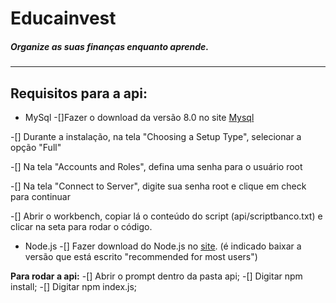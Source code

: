 # __Educainvest__
##### Organize as suas finanças enquanto aprende.
---

## Requisitos para a api:

* MySql
-[]Fazer o download da versão 8.0 no site [Mysql](https://dev.mysql.com/downloads/windows/installer/8.0.html)

-[] Durante a instalação, na tela "Choosing a Setup Type", selecionar a opção "Full"

-[] Na tela "Accounts and Roles", defina uma senha para o usuário root

-[] Na tela "Connect to Server", digite sua senha root e clique em check para continuar

-[] Abrir o workbench, copiar lá o conteúdo do script (api/scriptbanco.txt) e clicar na seta para rodar o código.


* Node.js
-[] Fazer download do Node.js no [site](https://nodejs.org/en). 
(é indicado baixar a versão que está escrito "recommended for most users")

__Para rodar a api:__
-[] Abrir o prompt dentro da pasta api;
-[] Digitar npm install;
-[] Digitar npm index.js;